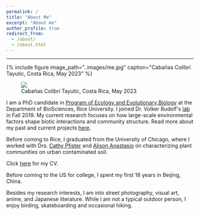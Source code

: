 ```yaml
---
permalink: /
title: "About Me"
excerpt: "About me"
author_profile: true
redirect_from: 
  - /about/
  - /about.html
---
```


***



{% include figure image_path="..images/me.jpg" caption="Cabañas Colibrí Tayutic, Costa Rica, May 2023" %}

<figure>
  <img src="../images/me.jpg">
  <figcaption>Cabañas Colibrí Tayutic, Costa Rica, May 2023</figcaption>
</figure>

I am a PhD candidate in [Program of Ecology and Evolutionary Biology](https://biosciences.rice.edu/ecology-and-evolutionary-biology-graduate-program) at the Department of BioSciences, Rice University. I joined Dr. Volker Rudolf's [lab](http://volkerrudolf.weebly.com) in Fall 2019. My current research focuses on how large-scale environmental factors shape biotic interactions and community structure. Read more about my past and current projects [here](/research/).

Before coming to Rice, I graduated from the University of Chicago, where I worked with Drs. [Cathy Pfister](https://pfisterlab.uchicago.edu/) and [Alison Anastasio](https://environmentalstudies.uchicago.edu/people/alison-anastasio) on characterizing plant communities on urban contaminated soil.  

Click [here](files/CV_HengxingZou.pdf) for my CV.

Before coming to the US for college, I spent my first 18 years in Beijing, China.

Besides my research interests, I am into street photography, visual art, anime, and Japanese literature. While I am not a typical outdoor person, I enjoy birding, skateboarding and occasional hiking. 
